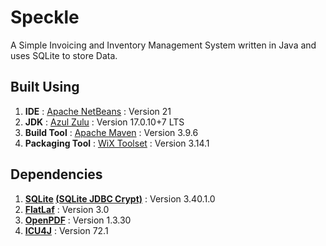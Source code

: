 # Speckle

A Simple Invoicing and Inventory Management System written in Java and uses SQLite to store Data.

## Built Using

1. **IDE** : [Apache NetBeans](https://netbeans.apache.org/) : Version 21
2. **JDK** : [Azul Zulu](https://www.azul.com/downloads/) : Version 17.0.10+7 LTS
3. **Build Tool** : [Apache Maven](https://maven.apache.org/) : Version 3.9.6
4. **Packaging Tool** : [WiX Toolset](https://wixtoolset.org/) : Version 3.14.1

## Dependencies

1. **[SQLite](https://www.sqlite.org/) [(SQLite JDBC Crypt)](https://github.com/Willena/sqlite-jdbc-crypt)** : Version 3.40.1.0
2. **[FlatLaf](https://www.formdev.com/flatlaf/)** : Version 3.0
3. **[OpenPDF](https://github.com/LibrePDF/OpenPDF)** : Version 1.3.30
4. **[ICU4J](https://icu.unicode.org/)** : Version 72.1
